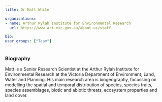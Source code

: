 ```yaml
---
title: Dr Matt White

organizations:
- name: Arthur Rylah Institute for Environmental Research
  url: https://www.ari.vic.gov.au/about-us/staff

bio:
user_groups: ["Team"]
---
```


### Biography

Matt is a Senior Research Scientist at the Arthur Rylah Institute for Environmental Research at the Victoria Department of Environment, Land, Water and Planning. His main research area is biogeography, focussing on modelling the spatial and temporal distribution of species, species traits, species assemblages, biotic and abiotic threats, ecosystem properties and land cover.
